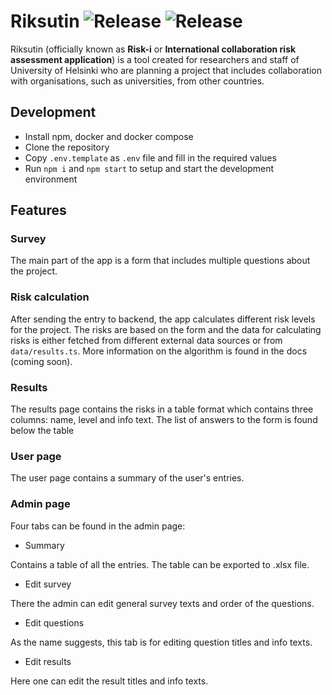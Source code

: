 # Riksutin ![Release](https://github.com/UniversityOfHelsinkiCS/riksutin/actions/workflows/production.yml/badge.svg) ![Release](https://github.com/UniversityOfHelsinkiCS/riksutin/actions/workflows/staging.yml/badge.svg)

Riksutin (officially known as **Risk-i** or **International collaboration risk assessment application**) is a tool created for researchers and staff of University of Helsinki who are planning a project that includes collaboration with organisations, such as universities, from other countries.

## Development

- Install npm, docker and docker compose
- Clone the repository
- Copy `.env.template` as `.env` file and fill in the required values
- Run `npm i` and `npm start` to setup and start the development environment

## Features

### Survey

The main part of the app is a form that includes multiple questions about the project.

### Risk calculation

After sending the entry to backend, the app calculates different risk levels for the project. The risks are based on the form and the data for calculating risks is either fetched from different external data sources or from `data/results.ts`. More information on the algorithm is found in the docs (coming soon).

### Results

The results page contains the risks in a table format which contains three columns: name, level and info text. The list of answers to the form is found below the table

### User page

The user page contains a summary of the user's entries.

### Admin page

Four tabs can be found in the admin page:

- Summary

Contains a table of all the entries. The table can be exported to .xlsx file.

- Edit survey

There the admin can edit general survey texts and order of the questions.

- Edit questions

As the name suggests, this tab is for editing question titles and info texts.

- Edit results

Here one can edit the result titles and info texts.
